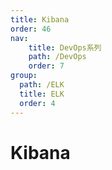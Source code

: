 ```yaml
---
title: Kibana
order: 46
nav:
    title: DevOps系列
    path: /DevOps
    order: 7
group:
  path: /ELK
  title: ELK
  order: 4
---
```


# Kibana
